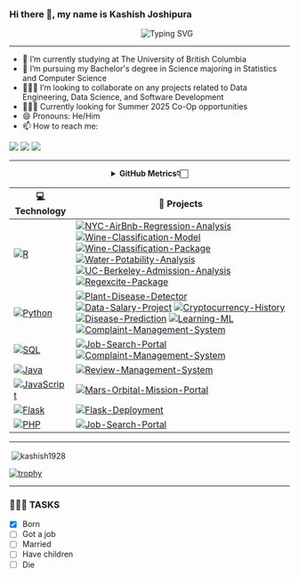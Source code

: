 ### Hi there 👋, my name is **Kashish Joshipura**

<p align = "center"
   
&nbsp;&nbsp;&nbsp;&nbsp;&nbsp;&nbsp;&nbsp;&nbsp;&nbsp;&nbsp;&nbsp;&nbsp;&nbsp;&nbsp;&nbsp; ![Typing SVG](https://readme-typing-svg.demolab.com/?lines=Welcome+to+my+Github+Profile)
   
</p>

<hr></hr>

- 🔭 I’m currently studying at The University of British Columbia
- 🌱 I’m pursuing my Bachelor's degree in Science majoring in Statistics and Computer Science
- 👨🏻‍💻 I’m looking to collaborate on any projects related to Data Engineering, Data Science, and Software Development
- 🧑🏻‍💼 Currently looking for Summer 2025 Co-Op opportunities
- 😄 Pronouns: He/Him
- 📫 How to reach me:
  
<a href = "https://www.linkedin.com/in/kashishjoshipura/"><img src="https://img.shields.io/badge/LinkedIn-0077B5?style=for-the-badge&logo=linkedin&logoColor=white" target="_blank"></a>
<a href = "mailto:kashishjoshipura@gmail.com"><img src= "https://img.shields.io/badge/Email_Me-D14836?style=for-the-badge&logo=gmail&logoColor=white" target="_blank"></a>
<a href = "https://probable-braid-26e.notion.site/Kashish-Joshipura-69be111ec5ba4958ba39a8aaba5bc975?pvs=4"><img src="https://img.shields.io/badge/website-000000?style=for-the-badge&logo=About.me&logoColor=blue" target="_blank"></a>


<hr></hr>

<div align="center">
    <details>
        <summary><b>GitHub Metrics👇🏻</b></summary>
    <br>
    </details>
</div>

<!-- START OF PROFILE STACK, DO NOT REMOVE -->
| 💻 **Technology** | 🚀 **Projects** |
| - | - |
| [![R](https://img.shields.io/static/v1?label=&message=R&color=009688&logo=R&logoColor=FFFFFF)](https://R.tiangolo.com/) | [![NYC-AirBnb-Regression-Analysis](https://img.shields.io/static/v1?label=&message=NYC-Airbnb-Regression-Analysis&color=000605&logo=github&logoColor=FFFFFF&labelColor=000605)](https://github.com/kashish1928/NYC-Airbnb-Regression-Analysis) [![Wine-Classification-Model](https://img.shields.io/static/v1?label=&message=Wine-Classification-Model&color=000605&logo=github&logoColor=FFFFFF&labelColor=000605)](https://github.com/DSCI-310-2023/dsci-310-group-02) [![Wine-Classification-Package](https://img.shields.io/static/v1?label=&message=Wine-Classification-Package&color=000605&logo=github&logoColor=FFFFFF&labelColor=000605)](https://github.com/DSCI-310-2023/dsci-310-group-02-pkg)[![Water-Potability-Analysis](https://img.shields.io/static/v1?label=&message=Water-Potability-Analysis&color=000605&logo=github&logoColor=FFFFFF&labelColor=000605)](https://github.com/kashish1928/Dsci100_Group93_) [![UC-Berkeley-Admission-Analysis](https://img.shields.io/static/v1?label=&message=UC-Berkeley-Admission-Analysis&color=000605&logo=github&logoColor=FFFFFF&labelColor=000605)](https://github.com/kashish1928/STAT201_Group_03) [![Regexcite-Package](https://img.shields.io/static/v1?label=&message=Regexcite-Package&color=000605&logo=github&logoColor=FFFFFF&labelColor=000605)](https://github.com/kashish1928/regexcite)|
| [![Python](https://img.shields.io/static/v1?label=&message=Python&color=3776AB&logo=Python&logoColor=FFFFFF)](https://www.python.org/) | [![Plant-Disease-Detector](https://img.shields.io/static/v1?label=&message=Plant-Disease-Detector&color=000605&logo=github&logoColor=FFFFFF&labelColor=000605)](https://github.com/kashish1928/Plant_Disease_Detector) [![Data-Salary-Project](https://img.shields.io/static/v1?label=&message=Data-Salary-Project&color=000605&logo=github&logoColor=FFFFFF&labelColor=000605)](https://github.com/kashish1928/data_salary_project/tree/main) [![Cryptocurrency-History](https://img.shields.io/static/v1?label=&message=Cryptocurrency-History&color=000605&logo=github&logoColor=FFFFFF&labelColor=000605)](https://github.com/kashish1928/Cryptocurrency_History) [![Disease-Prediction](https://img.shields.io/static/v1?label=&message=Disease-Prediction&color=000605&logo=github&logoColor=FFFFFF&labelColor=000605)](https://github.com/kashish1928/Disease_prediction) [![Learning-ML](https://img.shields.io/static/v1?label=&message=Learning-ML&color=000605&logo=github&logoColor=FFFFFF&labelColor=000605)](https://github.com/kashish1928/learning_ML) [![Complaint-Management-System](https://img.shields.io/static/v1?label=&message=Complaint-Management-System&color=000605&logo=github&logoColor=FFFFFF&labelColor=000605)](https://github.com/kashish1928/Complain-Management-System)|
| [![SQL](https://img.shields.io/static/v1?label=&message=SQL&color=4EAA25&logo=GNU%20Bash&logoColor=FFFFFF)](https://www.gnu.org/) | [![Job-Search-Portal](https://img.shields.io/static/v1?label=&message=Job-Search-Portal&color=000605&logo=github&logoColor=FFFFFF&labelColor=000605)](https://github.com/kashish1928/Job_Search_Portal) [![Complaint-Management-System](https://img.shields.io/static/v1?label=&message=Complaint-Management-System&color=000605&logo=github&logoColor=FFFFFF&labelColor=000605)](https://github.com/kashish1928/Complain-Management-System) |
| [![Java](https://img.shields.io/static/v1?label=&message=Java&color=339933&logo=openjdk&logoColor=FFFFFF)](https://java.org/en/) | [![Review-Management-System](https://img.shields.io/static/v1?label=&message=Review-Management-System&color=000605&logo=github&logoColor=FFFFFF&labelColor=000605)](https://github.com/kashish1928/Review_Management_System) |
| [![JavaScript](https://img.shields.io/static/v1?label=&message=JavaScript&color=F7DF1E&logo=JavaScript&logoColor=FFFFFF)](https://javascript.info/) | [![Mars-Orbital-Mission-Portal](https://img.shields.io/static/v1?label=&message=Mars-Orbital-Mission-Portal&color=000605&logo=github&logoColor=FFFFFF&labelColor=000605)](https://github.com/kashish1928/Sample-Beginner-Document) |
| [![Flask](https://img.shields.io/static/v1?label=&message=Flask&color=000000&logo=Flask&logoColor=FFFFFF)](https://flask.palletsprojects.com/en/2.1.x/) | [![Flask-Deployment](https://img.shields.io/static/v1?label=&message=Flask-Deployment&color=000605&logo=github&logoColor=FFFFFF&labelColor=000605)](https://github.com/kashish1928/Flask_Deployment)|
| [![PHP](https://img.shields.io/static/v1?label=&message=PHP&color=352386&logo=PHP&logoColor=FF1155)](https://www.php.net/) | [![Job-Search-Portal](https://img.shields.io/static/v1?label=&message=Job-Search-Portal&color=000605&logo=github&logoColor=FFFFFF&labelColor=000605)](https://github.com/kashish1928/Job_Search_Portal)|

<hr></hr>


<!-- <div align="center">
    <details>
        <summary><b>Work Experience👇🏻</b></summary>
    <br>

   <ul>
      <li>Data Science Intern at BC Hydro</li>
      <img src="https://th.bing.com/th/id/OIP.txWq7ZtNICPOn_Ev3piijwHaEK?w=317&h=180&c=7&r=0&o=5&dpr=2&pid=1.7" target="_blank" width="600" height="300">
      <li>Software Developer at Vancouver General Hospital (OVCARE)</li>
      <img src="https://obgyn.ubc.ca/files/2019/12/OVCARE.png" target="_blank" width="600" height="300">
      <li>Data Analyst Intern at Samsung Electronics</li>
      <img src="https://images.samsung.com/is/image/samsung/assets/global/about-us/brand/logo/720_600_1.png?$720_N_PNG$" target="_blank" width="600" height="300">
   </ul>
    </details>
</div>


<hr></hr>

-->

<p>&nbsp;<img align="center" src="https://github-readme-stats.vercel.app/api?username=kashish1928&show_icons=true&locale=en&theme=dark" alt="kashish1928" /></p>

[![trophy](https://github-profile-trophy.vercel.app/?username=kashish1928&row=2&column=3)](https://github.com/ryo-ma/github-profile-trophy)


<hr></hr>

<h3> 👨🏻‍💻 TASKS </h3>

- [x] Born
- [ ] Got a job
- [ ] Married
- [ ] Have children
- [ ] Die
